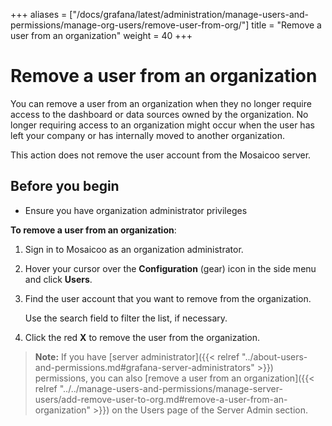 +++
aliases = ["/docs/grafana/latest/administration/manage-users-and-permissions/manage-org-users/remove-user-from-org/"]
title = "Remove a user from an organization"
weight = 40
+++

# Remove a user from an organization

You can remove a user from an organization when they no longer require access to the dashboard or data sources owned by the organization. No longer requiring access to an organization might occur when the user has left your company or has internally moved to another organization.

This action does not remove the user account from the Mosaicoo server.

## Before you begin

- Ensure you have organization administrator privileges

**To remove a user from an organization**:

1. Sign in to Mosaicoo as an organization administrator.
1. Hover your cursor over the **Configuration** (gear) icon in the side menu and click **Users**.
1. Find the user account that you want to remove from the organization.

   Use the search field to filter the list, if necessary.

1. Click the red **X** to remove the user from the organization.

> **Note:** If you have [server administrator]({{< relref "../about-users-and-permissions.md#grafana-server-administrators" >}}) permissions, you can also [remove a user from an organization]({{< relref "../../manage-users-and-permissions/manage-server-users/add-remove-user-to-org.md#remove-a-user-from-an-organization" >}}) on the Users page of the Server Admin section.
